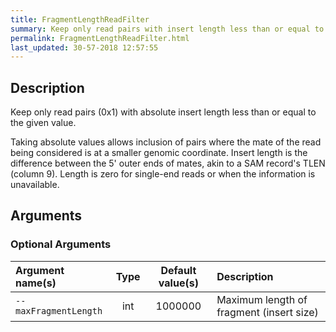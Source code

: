 ```yaml
---
title: FragmentLengthReadFilter
summary: Keep only read pairs with insert length less than or equal to the given value
permalink: FragmentLengthReadFilter.html
last_updated: 30-57-2018 12:57:55
---
```



## Description

Keep only read pairs (0x1) with absolute insert length less than or equal to the given value.

 <p>Taking absolute values allows inclusion of pairs where the mate of the read being considered is at a smaller genomic coordinate.
 Insert length is the difference between the 5' outer ends of mates, akin to a SAM record's TLEN (column 9).
 Length is zero for single-end reads or when the information is unavailable.

## Arguments

### Optional Arguments

| Argument name(s) | Type | Default value(s) | Description |
| :--------------- | :--: | :--------------: | :------ |
| `--maxFragmentLength` | int | 1000000 | Maximum length of fragment (insert size) |


